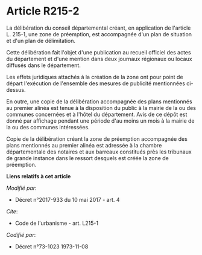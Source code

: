# Article R215-2

La délibération du conseil départemental créant, en application de l'article L. 215-1, une zone de préemption, est
accompagnée d'un plan de situation et d'un plan de délimitation.

Cette délibération fait l'objet d'une publication au recueil officiel des actes du département et d'une mention dans deux
journaux régionaux ou locaux diffusés dans le département.

Les effets juridiques attachés à la création de la zone ont pour point de départ l'exécution de l'ensemble des mesures de
publicité mentionnées ci-dessus.

En outre, une copie de la délibération accompagnée des plans mentionnés au premier alinéa est tenue à la disposition du
public à la mairie de la ou des communes concernées et à l'hôtel du département. Avis de ce dépôt est donné par affichage
pendant une période d'au moins un mois à la mairie de la ou des communes intéressées.

Copie de la délibération créant la zone de préemption accompagnée des plans mentionnés au premier alinéa est adressée à la
chambre départementale des notaires et aux barreaux constitués près les tribunaux de grande instance dans le ressort desquels
est créée la zone de préemption.

**Liens relatifs à cet article**

_Modifié par_:

  - Décret n°2017-933 du 10 mai 2017 - art. 4

_Cite_:

  - Code de l'urbanisme - art. L215-1

_Codifié par_:

  - Décret n°73-1023 1973-11-08
